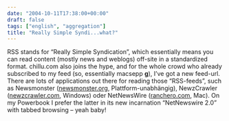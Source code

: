 ```yaml
---
date: "2004-10-11T17:38:00+00:00"
draft: false
tags: ["english", "aggregation"]
title: "Really Simple Syndi...what?"
---
```

RSS stands for “Really Simple Syndication”, which essentially means
you can read content (mostly news and weblogs) off-site in a
standardized format. chillu.com also joins the hype, and for the
whole crowd who already subscribed to my feed (so, essentially
macsepp **g**), I’ve got a new feed-url. There are lots of
applications out there for reading those “RSS-feeds”, such as
Newsmonster ([newsmonster.org](newsmonster.org), Plattform-unabhängig),
NewzCrawler ([newzcrawler.com](newzcrawler.com), Windows) oder NetNewsWire
([ranchero.com](ranchero.com), Mac). On my Powerbook I prefer the latter in its
new incarnation “NetNewswire 2.0” with tabbed browsing – yeah
baby!